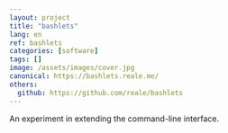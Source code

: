 ```yaml
---
layout: project
title: "bashlets"
lang: en
ref: bashlets
categories: [software]
tags: []
image: /assets/images/cover.jpg
canonical: https://bashlets.reale.me/
others:
  github: https://github.com/reale/bashlets
---
```


An experiment in extending the command-line interface.
